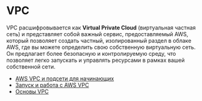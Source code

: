 # VPC

VPC расшифровывается как **Virtual Private Cloud** (виртуальная частная сеть) и представляет собой важный сервис, предоставляемый AWS, который позволяет создать частный, изолированный раздел в облаке AWS, где вы можете определить свою собственную виртуальную сеть. Он предлагает более безопасную и контролируемую среду, что позволяет легко запускать и управлять ресурсами в рамках вашей собственной сети.

- [AWS VPC и подсети для начинающих](https://youtu.be/TUTqYEZZUdc)
- [Запуск и работа с AWS VPC](https://cs.fyi/guide/up-and-running-with-aws-vpc)
- [Основы VPC](https://cloudcasts.io/course/vpc-basics)
